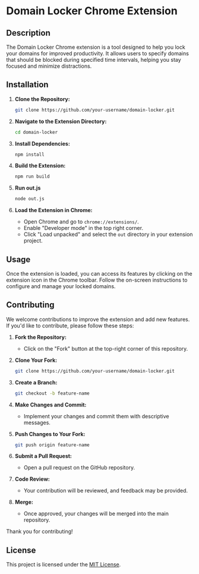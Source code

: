 # Domain Locker Chrome Extension

## Description

The Domain Locker Chrome extension is a tool designed to help you lock your domains for improved productivity. It allows users to specify domains that should be blocked during specified time intervals, helping you stay focused and minimize distractions.

## Installation

1. **Clone the Repository:**
    ```bash
    git clone https://github.com/your-username/domain-locker.git
    ```

2. **Navigate to the Extension Directory:**
    ```bash
    cd domain-locker
    ```

3. **Install Dependencies:**
    ```bash
    npm install
    ```

4. **Build the Extension:**
    ```bash
    npm run build
    ```

5. **Run out.js**
    ```bash
    node out.js
    ```

6. **Load the Extension in Chrome:**
   - Open Chrome and go to `chrome://extensions/`.
   - Enable "Developer mode" in the top right corner.
   - Click "Load unpacked" and select the `out` directory in your extension project.

## Usage

Once the extension is loaded, you can access its features by clicking on the extension icon in the Chrome toolbar. Follow the on-screen instructions to configure and manage your locked domains.

## Contributing

We welcome contributions to improve the extension and add new features. If you'd like to contribute, please follow these steps:

1. **Fork the Repository:**
    - Click on the "Fork" button at the top-right corner of this repository.

2. **Clone Your Fork:**
    ```bash
    git clone https://github.com/your-username/domain-locker.git
    ```

3. **Create a Branch:**
    ```bash
    git checkout -b feature-name
    ```

4. **Make Changes and Commit:**
    - Implement your changes and commit them with descriptive messages.

5. **Push Changes to Your Fork:**
    ```bash
    git push origin feature-name
    ```

6. **Submit a Pull Request:**
    - Open a pull request on the GitHub repository.

7. **Code Review:**
    - Your contribution will be reviewed, and feedback may be provided.

8. **Merge:**
    - Once approved, your changes will be merged into the main repository.

Thank you for contributing!

## License

This project is licensed under the [MIT License](LICENSE).
